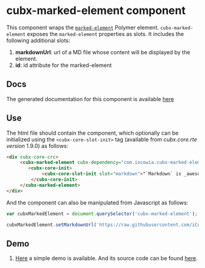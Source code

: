 # cubx-marked-element component
This component wraps the [`marked-element`](https://elements.polymer-project.org/elements/marked-element) Polymer element.
`cubx-marked-element` exposes the `marked-element` properties as slots. It includes the following additional slots:

1. **markdownUrl**: url of a MD file whose content will be displayed by the element.
2. **id**: id attribute for the marked-element

## Docs
The generated documentation for this component is available [here](https://cubbles.world/sandbox/com.incowia.cubx-marked-element@0.1.0-SNAPSHOT/cubx-marked-element/docs/index.html)

## Use
The html file should contain the component, which optionally can be initialized using the `<cubx-core-slot-init>` tag (available from
_cubx.core.rte version_ 1.9.0) as follows:

```html
<div cubx-core-crc>
     <cubx-marked-element cubx-dependency="com.incowia.cubx-marked-element@0.1.0-SNAPSHOT/cubx-marked-element/main">
        <cubx-core-init>
             <cubx-core-slot-init slot="markdown">"`Markdown` is _awesome_!"</cubx-core-slot-init>
         </cubx-core-init>
     </cubx-marked-element>
</div>
```

And the component can also be manipulated from Javascript as follows:

```javascript
var cubxMarkedElement = document.querySelector('cubx-marked-element');

cubxMarkedElement.setMarkdownUrl('https://raw.githubusercontent.com/iCubbles/cubx-polymer-elements/master/webpackages/com.incowia.cubx-google-map/README.md');
```

## Demo
1. [Here](https://cubbles.world/sandbox/com.incowia.cubx-marked-element@0.1.0-SNAPSHOT/cubx-marked-element/demo/index.html)
a simple demo is available. And its source code can be found
[here](https://github.com/iCubbles/cubx-polymer-elements/tree/master/webpackages/com.incowia.cubx-marked-element).
